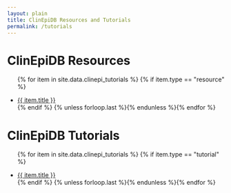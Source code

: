 ```yaml
---
layout: plain
title: ClinEpiDB Resources and Tutorials
permalink: /tutorials
---
```


<div id="clinepi-resources">
  <h1>ClinEpiDB Resources</h1>
  <ul>

{% for item in site.data.clinepi_tutorials %}
 {% if item.type == "resource" %}
 <li id="{{ item.uid }}">
   <a href="https://eupathdb.org/tutorials/{{ item.fileName }}" title="{{ item.date  }} - {{ item.description  }}"><i class="fa fa-file-pdf-o"></i>{{ item.title }}</a>
 </li>
 {% endif %}
{% unless forloop.last %}{% endunless %}{% endfor %}

</ul>
</div>


<div id="clinepi-tutorials">
  <h1>ClinEpiDB Tutorials</h1>
  <ul>

{% for item in site.data.clinepi_tutorials %}
 {% if item.type == "tutorial" %}
 <li id="{{ item.uid }}">
   <a href="https://eupathdb.org/tutorials/{{ item.fileName }}" title="{{ item.date  }} - {{ item.description  }}"><i class="fa fa-file-pdf-o"></i>{{ item.title }}</a>
 </li>
 {% endif %}
{% unless forloop.last %}{% endunless %}{% endfor %}

</ul>
</div>

